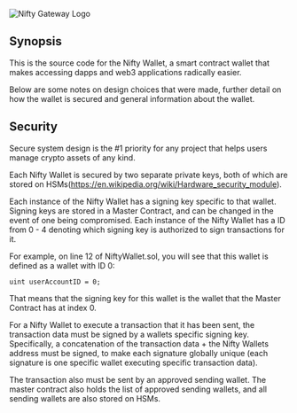 ![Nifty Gateway Logo](https://s3-us-west-1.amazonaws.com/nftgimagebucket/FaviconNFTG.png "Nifty Gateway Logo")

## Synopsis

This is the source code for the Nifty Wallet, a smart contract wallet that makes accessing dapps and web3 applications radically easier.

Below are some notes on design choices that were made, further detail on how the wallet is secured and general information about the wallet.

## Security

Secure system design is the #1 priority for any project that helps users manage crypto assets of any kind.

Each Nifty Wallet is secured by two separate private keys, both of which are stored on HSMs(https://en.wikipedia.org/wiki/Hardware_security_module).

Each instance of the Nifty Wallet has a signing key specific to that wallet. Signing keys are stored in a Master Contract, and can be changed in the event of one being compromised. Each instance of the Nifty Wallet has a ID from 0 - 4 denoting which signing key is authorized to sign transactions for it.

For example, on line 12 of NiftyWallet.sol, you will see that this wallet is defined as a wallet with ID 0:
```
uint userAccountID = 0;
```

That means that the signing key for this wallet is the wallet that the Master Contract has at index 0.

For a Nifty Wallet to execute a transaction that it has been sent, the transaction data must be signed by a wallets specific signing key. Specifically, a concatenation of the transaction data + the Nifty Wallets address must be signed, to make each signature globally unique (each signature is one specific wallet executing specific transaction data).

The transaction also must be sent by an approved sending wallet. The master contract also holds the list of approved sending wallets, and all sending wallets are also stored on HSMs.
